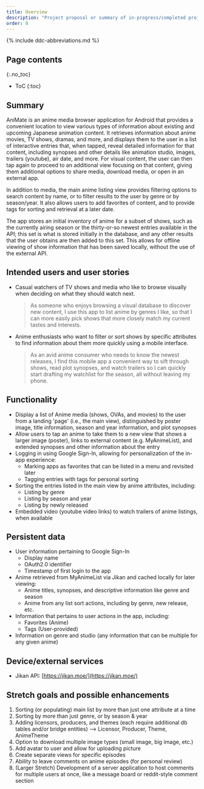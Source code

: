 ```yaml
---
title: Overview
description: "Project proposal or summary of in-progress/completed project."
order: 0
---
```


{% include ddc-abbreviations.md %}

## Page contents
{:.no_toc}

- ToC
{:toc}

## Summary

AniMate is an anime media browser application for Android that provides a 
convenient location to view various types of information about existing and
upcoming Japanese animation content. It retrieves information about anime movies, 
TV shows, dramas, and more, and displays them to the user in a list of
interactive entries that, when tapped, reveal detailed information for that 
content, including synopses and other details like animation studio, images, 
trailers (youtube), air date, and more. For visual content, the user can then
tap again to proceed to an additional view focusing on that content, giving
them additional options to share media, download media, or open in an external 
app. 

In addition to media, the main anime listing view provides filtering options
to search content by name, or to filter results to the user by genre or by 
season/year. It also allows users to add favorites of content, and to provide
tags for sorting and retrieval at a later date.

The app stores an initial inventory of anime for a subset of shows, such as the 
currently airing season or the thirty-or-so newest entries available in the API; 
this set is what is stored initially in the database, and any other results that 
the user obtains are then added to this set. This allows for offline viewing of 
show information that has been saved locally, without the use of the external API.


## Intended users and user stories

* Casual watchers of TV shows and media who like to browse visually when deciding 
on what they should watch next.

    > As someone who enjoys browsing a visual database to discover new content, I 
use this app to list anime by genres I like, so that I can more easily pick 
shows that more closely match my current tastes and interests.
  
* Anime enthusiasts who want to filter or sort shows by specific attributes to find 
information about them more quickly using a mobile interface.

    > As an avid anime consumer who needs to know the newest releases, I
find this mobile app a convenient way to sift through shows, 
read plot synopses, and watch trailers so I can quickly start
drafting my watchlist for the season, all without leaving my phone.

## Functionality

* Display a list of Anime media (shows, OVAs, and movies) to the user from a
landing 'page' (i.e., the main view), distinguished by poster image, title 
information, season and year information, and plot synopses
* Allow users to tap an anime to take them to a new view that shows a larger
image (poster), links to external content (e.g. MyAnimeList), and extended
synopses and other information about the entry
* Logging in using Google Sign-In, allowing for personalization of the in-app 
experience:
    * Marking apps as favorites that can be listed in a menu and revisited later
    * Tagging entries with tags for personal sorting
* Sorting the entries listed in the main view by anime attributes, including:
    * Listing by genre
    * Listing by season and year
    * Listing by newly released
* Embedded video (youtube video links) to watch trailers of anime listings, when
available


## Persistent data
  
* User information pertaining to Google Sign-In
    * Display name
    * OAuth2.0 identifier
    * Timestamp of first login to the app
* Anime retrieved from MyAnimeList via Jikan and cached locally for later viewing:
    * Anime titles, synopses, and descriptive information like genre and season
    * Anime from any list sort actions, including by genre, new release, etc.
* Information that pertains to user actions in the app, including:
    * Favorites (Anime)
    * Tags (User-provided)
* Information on genre and studio (any information that can be multiple for any
given anime)

    
## Device/external services

* Jikan API: [https://jikan.moe/](https://jikan.moe/)

## Stretch goals and possible enhancements 

1. Sorting (or populating) main list by more than just one attribute at a time
2. Sorting by more than just genre, or by season & year
3. Adding licensors, producers, and themes (each require additional db tables and/or bridge entities)
   --> Licensor, Producer, Theme, AnimeTheme
4. Option to download multiple image types (small image, big image, etc.)
5. Add avatar to user and allow for uploading picture
6. Create separate views for specific episodes
7. Ability to leave comments on anime episodes (for personal review)
8. (Larger Stretch) Development of a server application to host comments for 
multiple users at once, like a message board or reddit-style comment section